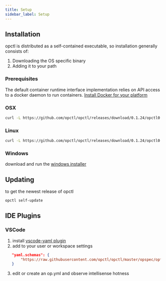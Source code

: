 ```yaml
---
title: Setup
sidebar_label: Setup
---
```

## Installation

opctl is distributed as a self-contained executable, so installation generally consists of:
1. Downloading the OS specific binary
2. Adding it to your path

### Prerequisites
The default container runtime interface implementation relies on API access to a docker daemon to run containers.
[Install Docker for your platform](https://docs.docker.com/install/)

### OSX

```bash
curl -L https://github.com/opctl/opctl/releases/download/0.1.24/opctl0.1.24.darwin.tgz | tar -xzv -C /usr/local/bin
```

### Linux

```bash
curl -L https://github.com/opctl/opctl/releases/download/0.1.24/opctl0.1.24.linux.tgz | sudo tar -xzv -C /usr/local/bin
```

### Windows

download and run the [windows installer](https://github.com/opctl/opctl/releases/download/0.1.24/opctl0.1.24.windows.msi)

## Updating
to get the newest release of opctl
```bash
opctl self-update
```

## IDE Plugins

### VSCode

1) install [vscode-yaml plugin](https://marketplace.visualstudio.com/items?itemName=redhat.vscode-yaml)
2) add to your user or workspace settings
```json
   "yaml.schemas": {
       "https://raw.githubusercontent.com/opctl/opctl/master/opspec/opfile/jsonschema.json": "/op.yml"
   }
```
3) edit or create an op.yml and observe intellisense hotness